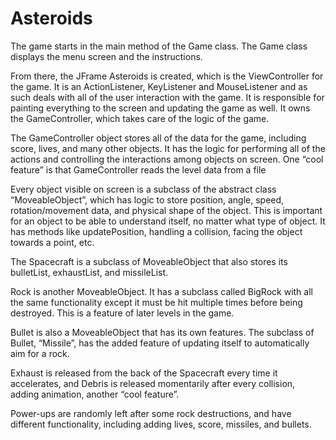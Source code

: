 # Asteroids

The game starts in the main method of the Game class. The Game class displays the menu screen and the instructions.

From there, the JFrame Asteroids is created, which is the ViewController for the game. It is an ActionListener, KeyListener and MouseListener and as such deals with all of the user interaction with the game. It is responsible for painting everything to the screen and updating the game as well. It owns the GameController, which takes care of the logic of the game.

The GameController object stores all of the data for the game, including score, lives, and many other objects. It has the logic for performing all of the actions and controlling the interactions among objects on screen. One “cool feature” is that GameController reads the level data from a file

Every object visible on screen is a subclass of the abstract class “MoveableObject”, which has logic to store position, angle, speed, rotation/movement data, and physical shape of the object. This is important for an object to be able to understand itself, no matter what type of object. It has methods like updatePosition, handling a collision, facing the object towards a point, etc.

The Spacecraft is a subclass of MoveableObject that also stores its bulletList, exhaustList, and missileList. 

Rock is another MoveableObject. It has a subclass called BigRock with all the same functionality except it must be hit multiple times before being destroyed. This is a feature of later levels in the game.

Bullet is also a MoveableObject that has its own features. The subclass of Bullet, “Missile”, has the added feature of updating itself to automatically aim for a rock.

Exhaust is released from the back of the Spacecraft every time it accelerates, and Debris is released momentarily after every collision, adding animation, another “cool feature”.

Power-ups are randomly left after some rock destructions, and have different functionality, including adding lives, score, missiles, and bullets.
